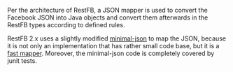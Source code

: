 Per the architecture of RestFB, a JSON mapper is used to convert the Facebook JSON into Java objects and convert them afterwards in the RestFB types according to defined rules.

RestFB 2.x uses a slightly modified [minimal-json](https://github.com/ralfstx/minimal-json) to map the JSON, because it is not only an implementation that has rather small code base, but it is a [fast mapper](https://github.com/ralfstx/minimal-json#performance). 
Moreover, the minimal-json code is completely covered by junit tests.
